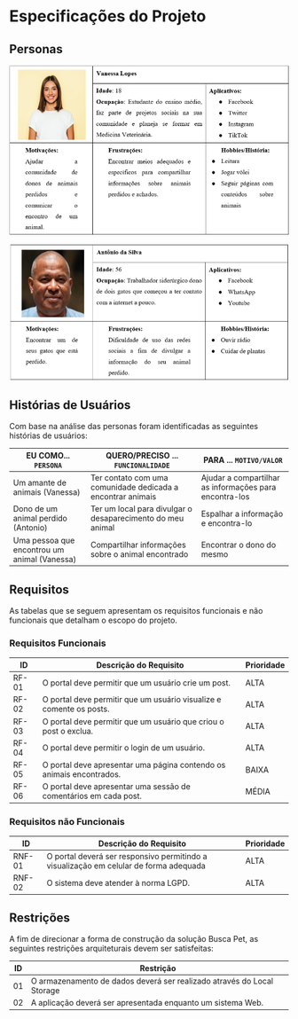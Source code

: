 # Especificações do Projeto

## Personas

![Persona - Vanessa](img/Vanessa.png)

![Persona - Antonio](img/Antonio.png)

## Histórias de Usuários

Com base na análise das personas foram identificadas as seguintes histórias de usuários:

|EU COMO... `PERSONA`| QUERO/PRECISO ... `FUNCIONALIDADE` |PARA ... `MOTIVO/VALOR`                 |
|--------------------|------------------------------------|----------------------------------------|
|Um amante de animais (Vanessa) | Ter contato com uma comunidade dedicada a encontrar animais | Ajudar a compartilhar as informações para encontra-los  |
|Dono de um animal perdido (Antonio) | Ter um local para divulgar o desaparecimento do meu animal | Espalhar a informação e encontra-lo |
|Uma pessoa que encontrou um animal (Vanessa) | Compartilhar informações sobre o animal encontrado |Encontrar o dono do mesmo |


## Requisitos

As tabelas que se seguem apresentam os requisitos funcionais e não funcionais que detalham o escopo do projeto.

### Requisitos Funcionais

|ID    | Descrição do Requisito  | Prioridade |
|------|-----------------------------------------|----|
|RF-01| O portal deve permitir que um usuário crie um post. | ALTA | 
|RF-02| O portal deve permitir que um usuário visualize e comente os posts.  | ALTA |
|RF-03| O portal deve permitir que um usuário que criou o post o exclua.  | ALTA |
|RF-04| O portal deve permitir o login de um usuário. | ALTA |
|RF-05| O portal deve apresentar uma página contendo os animais encontrados. | BAIXA |
|RF-06| O portal deve apresentar uma sessão de comentários em cada post.  | MÉDIA |


### Requisitos não Funcionais

|ID     | Descrição do Requisito  |Prioridade |
|-------|-------------------------|----|
|RNF-01| O portal deverá ser responsivo permitindo a visualização em celular de forma adequada | ALTA | 
|RNF-02| O sistema deve atender à norma LGPD. |  ALTA | 

## Restrições

A fim de direcionar a forma de construção da solução Busca Pet, as seguintes restrições arquiteturais devem ser satisfeitas:

|ID| Restrição                                             |
|--|-------------------------------------------------------|
|01|O armazenamento de dados deverá ser realizado através do Local Storage |
|02| A aplicação deverá ser apresentada enquanto um sistema Web. |


